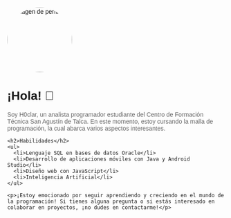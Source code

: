 <!DOCTYPE html>
<html>
<head>
  <title>Mi Perfil de GitHub</title>
  <style>
    body {
      font-family: Arial, sans-serif;
      margin: 0;
      padding: 20px;
    }

    h1 {
      color: #333;
    }

    p {
      color: #666;
    }

    .container {
      max-width: 600px;
      margin: 0 auto;
    }

    .profile-img {
      width: 150px;
      border-radius: 50%;
    }
  </style>
</head>
<body>
  <div class="container">
    <img class="profile-img" src="https://tu-imagen-de-perfil.jpg" alt="Imagen de perfil">
    <h1>¡Hola! 👋</h1>
    <p>Soy H0clar, un analista programador estudiante del Centro de Formación Técnica San Agustín de Talca. En este momento, estoy cursando la malla de programación, la cual abarca varios aspectos interesantes.</p>
    
    <h2>Habilidades</h2>
    <ul>
      <li>Lenguaje SQL en bases de datos Oracle</li>
      <li>Desarrollo de aplicaciones móviles con Java y Android Studio</li>
      <li>Diseño web con JavaScript</li>
      <li>Inteligencia Artificial</li>
    </ul>
    
    <p>¡Estoy emocionado por seguir aprendiendo y creciendo en el mundo de la programación! Si tienes alguna pregunta o si estás interesado en colaborar en proyectos, ¡no dudes en contactarme!</p>
  </div>
</body>
</html>
 
